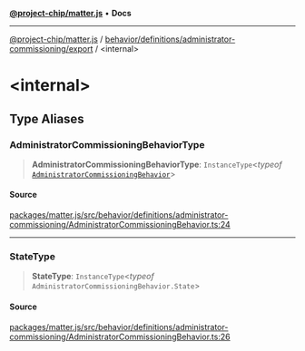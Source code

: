 [**@project-chip/matter.js**](../../../../../README.md) • **Docs**

***

[@project-chip/matter.js](../../../../../modules.md) / [behavior/definitions/administrator-commissioning/export](../README.md) / \<internal\>

# \<internal\>

## Type Aliases

### AdministratorCommissioningBehaviorType

> **AdministratorCommissioningBehaviorType**: `InstanceType`\<*typeof* [`AdministratorCommissioningBehavior`](../README.md#administratorcommissioningbehavior)\>

#### Source

[packages/matter.js/src/behavior/definitions/administrator-commissioning/AdministratorCommissioningBehavior.ts:24](https://github.com/project-chip/matter.js/blob/7a8cbb56b87d4ccf34bec5a9a95ab40a1711324f/packages/matter.js/src/behavior/definitions/administrator-commissioning/AdministratorCommissioningBehavior.ts#L24)

***

### StateType

> **StateType**: `InstanceType`\<*typeof* `AdministratorCommissioningBehavior.State`\>

#### Source

[packages/matter.js/src/behavior/definitions/administrator-commissioning/AdministratorCommissioningBehavior.ts:26](https://github.com/project-chip/matter.js/blob/7a8cbb56b87d4ccf34bec5a9a95ab40a1711324f/packages/matter.js/src/behavior/definitions/administrator-commissioning/AdministratorCommissioningBehavior.ts#L26)
